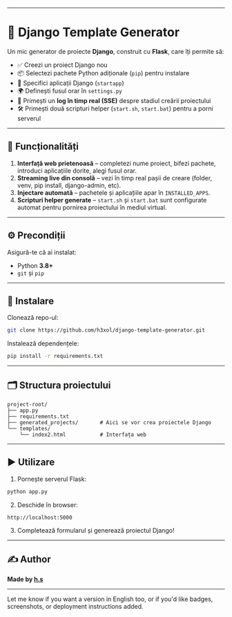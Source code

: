 

---

# 🚀 Django Template Generator

Un mic generator de proiecte **Django**, construit cu **Flask**, care îți permite să:

* ✅ Creezi un proiect Django nou
* 📦 Selectezi pachete Python adiționale (`pip`) pentru instalare
* 🧩 Specifici aplicații Django (`startapp`)
* 🌍 Definești fusul orar în `settings.py`
* 🔄 Primești un **log în timp real (SSE)** despre stadiul creării proiectului
* 🛠️ Primești două scripturi helper (`start.sh`, `start.bat`) pentru a porni serverul

---

## 🧠 Funcționalități

1. **Interfață web prietenoasă** – completezi nume proiect, bifezi pachete, introduci aplicațiile dorite, alegi fusul orar.
2. **Streaming live din consolă** – vezi în timp real pașii de creare (folder, venv, pip install, django-admin, etc).
3. **Injectare automată** – pachetele și aplicațiile apar în `INSTALLED_APPS`.
4. **Scripturi helper generate** – `start.sh` și `start.bat` sunt configurate automat pentru pornirea proiectului în mediul virtual.

---

## ⚙️ Precondiții

Asigură-te că ai instalat:

* Python **3.8+**
* `git` și `pip`

---

## 💾 Instalare

Clonează repo-ul:

```bash
git clone https://github.com/h3xol/django-template-generator.git
```

Instalează dependențele:

```bash
pip install -r requirements.txt
```

---

## 🗂️ Structura proiectului

```
project-root/
├── app.py
├── requirements.txt
├── generated_projects/       # Aici se vor crea proiectele Django
└── templates/
    └── index2.html           # Interfața web
```

---

## ▶️ Utilizare

1. Pornește serverul Flask:

```bash
python app.py
```

2. Deschide în browser:

```
http://localhost:5000
```

3. Completează formularul și generează proiectul Django!

---

## ✍️ Author

**Made by [h.s](https://github.com/h3xol)**

---

Let me know if you want a version in English too, or if you'd like badges, screenshots, or deployment instructions added.
